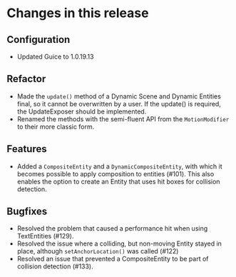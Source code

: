 # Changes in this release

## Configuration

- Updated Guice to 1.0.19.13

## Refactor

- Made the `update()` method of a Dynamic Scene and Dynamic Entities final, so it cannot be overwritten by a user. If the update() is required, the UpdateExposer should be implemented.
- Renamed the methods with the semi-fluent API from the `MotionModifier` to their more classic form.

## Features

- Added a `CompositeEntity` and a `DynamicCompositeEntity`, with which it becomes possible to apply composition to entities (#101). This also enables the option to create an Entity that uses hit boxes for collision detection.

## Bugfixes

- Resolved the problem that caused a performance hit when using TextEntities (#129).
- Resolved the issue where a colliding, but non-moving Entity stayed in place, although `setAnchorLocation()` was called (#122)
- Resolved an issue that prevented a CompositeEntity to be part of collision detection (#133).
